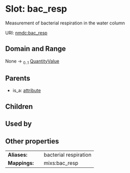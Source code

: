 
# Slot: bac_resp


Measurement of bacterial respiration in the water column

URI: [nmdc:bac_resp](https://microbiomedata/meta/bac_resp)


## Domain and Range

None &#8594;  <sub>0..1</sub> [QuantityValue](QuantityValue.md)

## Parents

 *  is_a: [attribute](attribute.md)

## Children


## Used by


## Other properties

|  |  |  |
| --- | --- | --- |
| **Aliases:** | | bacterial respiration |
| **Mappings:** | | mixs:bac_resp |

